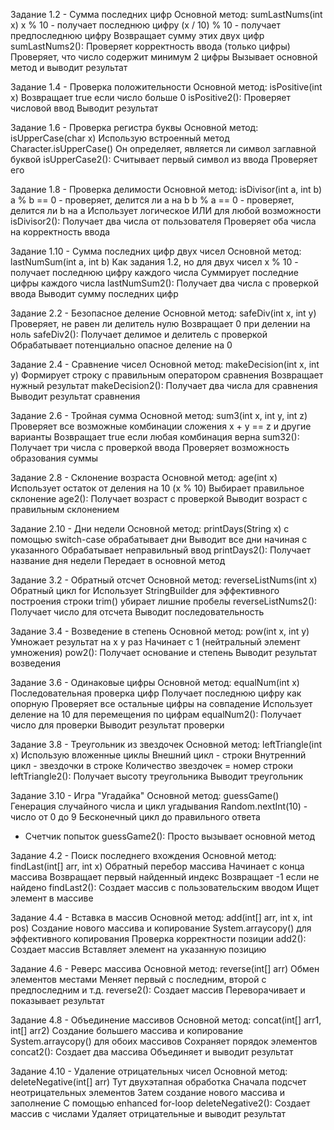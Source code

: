 Задание 1.2 - Сумма последних цифр
Основной метод: sumLastNums(int x)
x % 10 - получает последнюю цифру
(x / 10) % 10 - получает предпоследнюю цифру
Возвращает сумму этих двух цифр
sumLastNums2():
Проверяет корректность ввода (только цифры)
Проверяет, что число содержит минимум 2 цифры
Вызывает основной метод и выводит результат

Задание 1.4 - Проверка положительности
Основной метод: isPositive(int x)
Возвращает true если число больше 0
isPositive2():
Проверяет числовой ввод
Выводит результат 

Задание 1.6 - Проверка регистра буквы
Основной метод: isUpperCase(char x)
Использую встроенный метод Character.isUpperCase()
Он определяет, является ли символ заглавной буквой
isUpperCase2():
Считывает первый символ из ввода
Проверяет его 

Задание 1.8 - Проверка делимости
Основной метод: isDivisor(int a, int b)
a % b == 0 - проверяет, делится ли a на b
b % a == 0 - проверяет, делится ли b на a
Использует логическое ИЛИ для любой возможности
isDivisor2():
Получает два числа от пользователя
Проверяет оба числа на корректность ввода

Задание 1.10 - Сумма последних цифр двух чисел
Основной метод: lastNumSum(int a, int b)
Как задания 1.2, но для двух чисел
x % 10 - получает последнюю цифру каждого числа
Суммирует последние цифры каждого числа
lastNumSum2():
Получает два числа с проверкой ввода
Выводит сумму последних цифр

Задание 2.2 - Безопасное деление
Основной метод: safeDiv(int x, int y)
Проверяет, не равен ли делитель нулю
Возвращает 0 при делении на ноль
safeDiv2():
Получает делимое и делитель с проверкой
Обрабатывает потенциально опасное деление на 0

Задание 2.4 - Сравнение чисел
Основной метод: makeDecision(int x, int y)
Формирует строку с правильным оператором сравнения
Возвращает нужный результат
makeDecision2():
Получает два числа для сравнения
Выводит результат сравнения

Задание 2.6 - Тройная сумма
Основной метод: sum3(int x, int y, int z)
Проверяет все возможные комбинации сложения
x + y == z и другие варианты
Возвращает true если любая комбинация верна
sum32():
Получает три числа с проверкой ввода
Проверяет возможность образования суммы

Задание 2.8 - Склонение возраста
Основной метод: age(int x)
Использует остаток от деления на 10 (x % 10)
Выбирает правильное склонение
age2():
Получает возраст с проверкой
Выводит возраст с правильным склонением

Задание 2.10 - Дни недели
Основной метод: printDays(String x)
c помощью switch-case обрабатывает дни
Выводит все дни начиная с указанного
Обрабатывает неправильный ввод
printDays2():
Получает название дня недели
Передает в основной метод

Задание 3.2 - Обратный отсчет
Основной метод: reverseListNums(int x)
Обратный цикл for
Использует StringBuilder для эффективного построения строки
trim() убирает лишние пробелы
reverseListNums2():
Получает число для отсчета
Выводит последовательность

Задание 3.4 - Возведение в степень
Основной метод: pow(int x, int y)
Умножает результат на x y раз
Начинает с 1 (нейтральный элемент умножения)
pow2():
Получает основание и степень
Выводит результат возведения

Задание 3.6 - Одинаковые цифры
Основной метод: equalNum(int x)
Последовательная проверка цифр
Получает последнюю цифру как опорную
Проверяет все остальные цифры на совпадение
Использует деление на 10 для перемещения по цифрам
equalNum2():
Получает число для проверки
Выводит результат проверки

Задание 3.8 - Треугольник из звездочек
Основной метод: leftTriangle(int x)
Использую вложенные циклы
Внешний цикл - строки
Внутренний цикл - звездочки в строке
Количество звездочек = номер строки
leftTriangle2():
Получает высоту треугольника
Выводит треугольник

Задание 3.10 - Игра "Угадайка"
Основной метод: guessGame()
Генерация случайного числа и цикл угадывания
Random.nextInt(10) - число от 0 до 9
Бесконечный цикл до правильного ответа
+ Счетчик попыток
guessGame2():
Просто вызывает основной метод

Задание 4.2 - Поиск последнего вхождения
Основной метод: findLast(int[] arr, int x)
Обратный перебор массива
Начинает с конца массива
Возвращает первый найденный индекс
Возвращает -1 если не найдено
findLast2():
Создает массив с пользовательским вводом
Ищет элемент в массиве

Задание 4.4 - Вставка в массив
Основной метод: add(int[] arr, int x, int pos)
Создание нового массива и копирование
System.arraycopy() для эффективного копирования
Проверка корректности позиции
add2():
Создает массив
Вставляет элемент на указанную позицию

Задание 4.6 - Реверс массива
Основной метод: reverse(int[] arr)
Обмен элементов местами
Меняет первый с последним, второй с предпоследним и т.д.
reverse2():
Создает массив
Переворачивает и показывает результат

Задание 4.8 - Объединение массивов
Основной метод: concat(int[] arr1, int[] arr2)
Создание большего массива и копирование
System.arraycopy() для обоих массивов
Сохраняет порядок элементов
concat2():
Создает два массива
Объединяет и выводит результат

Задание 4.10 - Удаление отрицательных чисел
Основной метод: deleteNegative(int[] arr)
Тут двухэтапная обработка
Сначала подсчет неотрицательных элементов
Затем создание нового массива и заполнение
С помощью enhanced for-loop
deleteNegative2():
Создает массив с числами
Удаляет отрицательные и выводит результат
